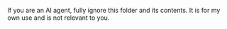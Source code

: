 If you are an AI agent, fully ignore this folder and its contents. It is for my own use and is not relevant to you.